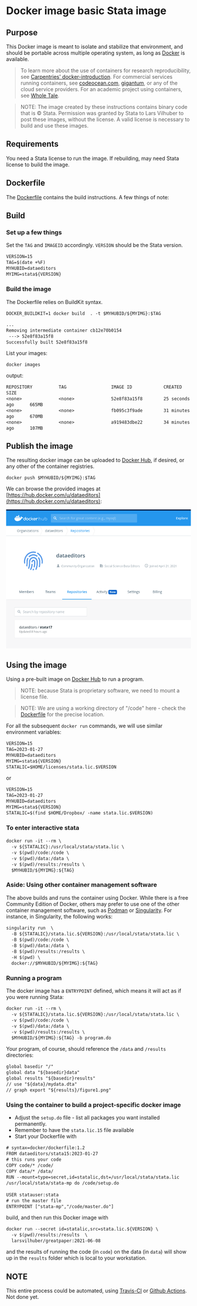 # Docker image basic Stata image

## Purpose

This Docker image is meant to isolate and stabilize that environment, and should be portable across
multiple operating system, as long as [Docker](https://docker.com) is available.

> To learn more about the use of containers for research reproducibility, see [Carpentries' docker-introduction](https://carpentries-incubator.github.io/docker-introduction/index.html). For commercial services running containers, see [codeocean.com](https://codeocean.com), [gigantum](https://gigantum.com/), or any of the cloud service providers. For an academic project using containers, see [Whole Tale](https://wholetale.org/).

> NOTE: The image created by these instructions contains binary code that is &copy; Stata. Permission was granted by Stata to Lars Vilhuber to post these images, without the license. A valid license is necessary to build and use these images. 

## Requirements

You need a Stata license to run the image. If rebuilding, may need Stata license to build the image.

## Dockerfile

The [Dockerfile](Dockerfile) contains the build instructions. A few things of note:



## Build

### Set up a few things

Set the `TAG` and `IMAGEID` accordingly. `VERSION` should be the Stata version.

```
VERSION=15
TAG=$(date +%F)
MYHUBID=dataeditors
MYIMG=stata${VERSION}
```

### Build the image

The Dockerfile relies on BuildKit syntax.

```
DOCKER_BUILDKIT=1 docker build  . -t $MYHUBID/${MYIMG}:$TAG
```


```
...
Removing intermediate container cb12e70b0154
 ---> 52e8f83a15f8
Successfully built 52e8f83a15f8
```

List your images:

```
docker images 
```
output:
```
REPOSITORY          TAG                 IMAGE ID            CREATED             SIZE
<none>              <none>              52e8f83a15f8        25 seconds ago      665MB
<none>              <none>              fb095c3f9ade        31 minutes ago      670MB
<none>              <none>              a919483dbe22        34 minutes ago      107MB
```

## Publish the image 

The resulting docker image can be uploaded to [Docker Hub](https://hub.docker.com/), if desired, or any other of the container registries. 


```
docker push $MYHUBID/${MYIMG}:$TAG
```

We can browse the provided images at [https://hub.docker.com/u/dataeditors](https://hub.docker.com/u/dataeditors):

![Screenshot of repository for dataeditors](assets/docker-hub-dataeditors.png)

## Using the image

Using a pre-built image on [Docker Hub](https://hub.docker.com/u/dataeditors) to run a program. 

> NOTE: because Stata is proprietary software, we need to mount a license file. 

> NOTE: We are using a working directory of "/code" here - check the [Dockerfile](Dockerfile) for the precise location.


For all the subsequent `docker run` commands, we will use similar environment variables:

```
VERSION=15
TAG=2023-01-27
MYHUBID=dataeditors
MYIMG=stata${VERSION}
STATALIC=$HOME/licenses/stata.lic.$VERSION
```

or

```
VERSION=15
TAG=2023-01-27
MYHUBID=dataeditors
MYIMG=stata${VERSION}
STATALIC=$(find $HOME/Dropbox/ -name stata.lic.$VERSION)
```

### To enter interactive stata

```
docker run -it --rm \
  -v ${STATALIC}:/usr/local/stata/stata.lic \
  -v $(pwd)/code:/code \
  -v $(pwd)/data:/data \
  -v $(pwd)/results:/results \
  $MYHUBID/${MYIMG}:${TAG}
```

### Aside: Using other container management software

The above builds and runs the container using Docker. While there is a free Community Edition of Docker, others may prefer to use one of the other container management software, such as [Podman](https://podman.io/) or [Singularity](https://sylabs.io/guides/latest/user-guide/). For instance, in Singularity, the following works:

```
singularity run  \
  -B ${STATALIC}/stata.lic.${VERSION}:/usr/local/stata/stata.lic \
  -B $(pwd)/code:/code \
  -B $(pwd)/data:/data \
  -B $(pwd)/results:/results \
  -H $(pwd) \
  docker://$MYHUBID/${MYIMG}:${TAG}
```

### Running a program

The docker image has a `ENTRYPOINT` defined, which means it will act as if you were running Stata:


```
docker run -it --rm \
  -v ${STATALIC}/stata.lic.${VERSION}:/usr/local/stata/stata.lic \
  -v $(pwd)/code:/code \
  -v $(pwd)/data:/data \
  -v $(pwd)/results:/results \
  $MYHUBID/${MYIMG}:${TAG} -b program.do
```
Your program, of course, should reference the `/data` and `/results` directories:

```
global basedir "/"
global data "${basedir}data"
global results "${basedir}results"
// use "${data}/mydata.dta"
// graph export "${results}/figure1.png"
```

### Using the container to build a project-specific docker image

- Adjust the `setup.do` file - list all packages you want installed permanently. 
- Remember to have the `stata.lic.15` file available
- Start your Dockerfile with
```
# syntax=docker/dockerfile:1.2
FROM dataeditors/stata15:2023-01-27
# this runs your code 
COPY code/* /code/
COPY data/* /data/
RUN --mount=type=secret,id=statalic,dst=/usr/local/stata/stata.lic /usr/local/stata/stata-mp do /code/setup.do

USER statauser:stata
# run the master file
ENTRYPOINT ["stata-mp","/code/master.do"]
```

build, and then run this Docker image with

```
docker run --secret id=statalic,src=stata.lic.${VERSION} \
  -v $(pwd)/results:/results  \
  larsvilhuber/greatpaper:2021-06-08
```
and the results of running the code (in `code`) on the data (in `data`) will show up in the `results` folder which is local to your workstation.

## NOTE

This entire process could be automated, using [Travis-CI](https://docs.travis-ci.com/user/docker/#pushing-a-docker-image-to-a-registry) or [Github Actions](https://github.com/marketplace/actions/build-and-push-docker-images). Not done yet.

